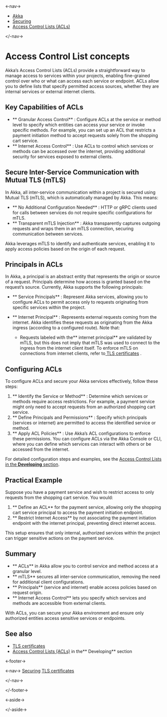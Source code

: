 

<-nav->

- [  Akka](../index.html)
- [  Securing](index.html)
- [  Access Control Lists (ACLs)](acls.html)



</-nav->



# Access Control List concepts

Akka’s Access Control Lists (ACLs) provide a straightforward way to manage access to services within your projects, enabling fine-grained control over who or what can access each service or endpoint. ACLs allow you to define lists that specify permitted access sources, whether they are internal services or external internet clients.

## [](about:blank#_key_capabilities_of_acls) Key Capabilities of ACLs

- **  Granular Access Control**   : Configure ACLs at the service or method level to specify which entities can access your service or invoke specific methods. For example, you can set up an ACL that restricts a payment initiation method to accept requests solely from the shopping cart service.
- **  Internet Access Control**   : Use ACLs to control which services or methods can be accessed over the internet, providing additional security for services exposed to external clients.

## [](about:blank#_secure_inter_service_communication_with_mutual_tls_mtls) Secure Inter-Service Communication with Mutual TLS (mTLS)

In Akka, all inter-service communication within a project is secured using Mutual TLS (mTLS), which is automatically managed by Akka. This means:

- **  No Additional Configuration Needed**   : HTTP or gRPC clients used for calls between services do not require specific configurations for mTLS.
- **  Transparent mTLS Injection**   : Akka transparently captures outgoing requests and wraps them in an mTLS connection, securing communication between services.

Akka leverages mTLS to identify and authenticate services, enabling it to apply access policies based on the origin of each request.

## [](about:blank#_principals_in_acls) Principals in ACLs

In Akka, a principal is an abstract entity that represents the origin or source of a request. Principals determine how access is granted based on the request’s source. Currently, Akka supports the following principals:

- **  Service Principals**   : Represent Akka services, allowing you to configure ACLs to permit access only to requests originating from specific services within the project.
- **  Internet Principal**   : Represents external requests coming from the internet. Akka identifies these requests as originating from the Akka ingress (according to a configured route). Note that:  

  - Requests labeled with the**    internet principal**     are validated by mTLS, but this does not imply that mTLS was used to connect to the ingress from the internet client itself. To enforce mTLS on connections from internet clients, refer to[    TLS certificates](tls-certificates.html)    .

## [](about:blank#_configuring_acls) Configuring ACLs

To configure ACLs and secure your Akka services effectively, follow these steps:

1. **  Identify the Service or Method**   : Determine which services or methods require access restrictions. For example, a payment service might only need to accept requests from an authorized shopping cart service.
2. **  Define Principals and Permissions**   : Specify which principals (services or internet) are permitted to access the identified service or method.
3. **  Apply ACL Policies**   : Use Akka’s ACL configurations to enforce these permissions. You can configure ACLs via the Akka Console or CLI, where you can define which services can interact with others or be accessed from the internet.

For detailed configuration steps and examples, see the <a href="../java/access-control.html">Access Control Lists in the **Developing** section</a>.

## [](about:blank#_practical_example) Practical Example

Suppose you have a payment service and wish to restrict access to only requests from the shopping cart service. You would:

1. **  Define an ACL**   for the payment service, allowing only the shopping cart service principal to access the payment initiation endpoint.
2. **  Restrict Internet Access**   by not associating the payment initiation endpoint with the internet principal, preventing direct internet access.

This setup ensures that only internal, authorized services within the project can trigger sensitive actions on the payment service.

## [](about:blank#_summary) Summary

- **  ACLs**   in Akka allow you to control service and method access at a granular level.
- **  mTLS**   secures all inter-service communication, removing the need for additional client configurations.
- **  Principals**   (service and internet) enable access policies based on request origin.
- **  Internet Access Control**   lets you specify which services and methods are accessible from external clients.

With ACLs, you can secure your Akka environment and ensure only authorized entities access sensitive services or endpoints.

## [](about:blank#_see_also) See also

- [  TLS certificates](tls-certificates.html)
- [  Access Control Lists (ACLs)](../java/access-control.html)   in the**  Developing**   section



<-footer->


<-nav->
[Securing](index.html) [TLS certificates](tls-certificates.html)

</-nav->


</-footer->


<-aside->


</-aside->
